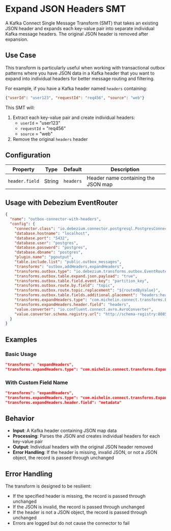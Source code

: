 # Expand JSON Headers SMT

A Kafka Connect Single Message Transform (SMT) that takes an existing JSON header and expands each key-value pair into separate individual Kafka message headers. The original JSON header is removed after expansion.

## Use Case

This transform is particularly useful when working with transactional outbox patterns where you have JSON data in a Kafka header that you want to expand into individual headers for better message routing and filtering.

For example, if you have a Kafka header named `headers` containing:
```json
{"userId": "user123", "requestId": "req456", "source": "web"}
```

This SMT will:
1. Extract each key-value pair and create individual headers:
    - `userId` = "user123"
    - `requestId` = "req456"
    - `source` = "web"
2. Remove the original `headers` header

## Configuration

| Property | Type | Default | Description |
|----------|------|---------|-------------|
| `header.field` | String | `headers` | Header name containing the JSON map |

## Usage with Debezium EventRouter

```json
{
  "name": "outbox-connector-with-headers",  
  "config": {
    "connector.class": "io.debezium.connector.postgresql.PostgresConnector",
    "database.hostname": "localhost",
    "database.port": "5432",
    "database.user": "postgres",
    "database.password": "postgres",
    "database.dbname": "postgres",
    "plugin.name": "pgoutput",
    "table.include.list": "public.outbox_messages",
    "transforms": "outbox,addHeaders,expandHeaders",
    "transforms.outbox.type": "io.debezium.transforms.outbox.EventRouter",
    "transforms.outbox.table.expand.json.payload": "true",
    "transforms.outbox.table.field.event.key": "partition_key",
    "transforms.outbox.route.by.field": "topic",
    "transforms.outbox.route.topic.replacement": "${routedByValue}",
    "transforms.outbox.table.fields.additional.placement": "headers:headers",
    "transforms.expandHeaders.type": "com.michelin.connect.transforms.ExpandJsonHeaders",
    "transforms.expandHeaders.header.field": "headers",
    "value.converter": "io.confluent.connect.avro.AvroConverter",
    "value.converter.schema.registry.url": "http://schema-registry:8085"
  }
}
```
## Examples

### Basic Usage
```json
"transforms": "expandHeaders",
"transforms.expandHeaders.type": "com.michelin.connect.transforms.ExpandJsonHeaders"
```

### With Custom Field Name
```json
"transforms": "expandHeaders",
"transforms.expandHeaders.type": "com.michelin.connect.transforms.ExpandJsonHeaders",
"transforms.expandHeaders.header.field": "metadata"
```

## Behavior

- **Input**: A Kafka header containing JSON map data
- **Processing**: Parses the JSON and creates individual headers for each key-value pair
- **Output**: Individual headers with the original JSON header removed
- **Error Handling**: If the header is missing, invalid JSON, or not a JSON object, the record is passed through unchanged

## Error Handling

The transform is designed to be resilient:
- If the specified header is missing, the record is passed through unchanged
- If the JSON is invalid, the record is passed through unchanged
- If the header is not a JSON object, the record is passed through unchanged
- Errors are logged but do not cause the connector to fail
